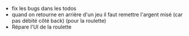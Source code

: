 - fix les bugs dans les todos
- quand on retourne en arrière d'un jeu il faut remettre l'argent misé (car pas débité côté back) (pour la roulette)
- Répare l'UI de la roulette